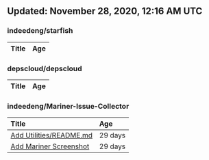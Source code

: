 ## Updated: November 28, 2020, 12:16 AM UTC


### indeedeng/starfish
|**Title**|**Age**|
|:----|:----|


### depscloud/depscloud
|**Title**|**Age**|
|:----|:----|


### indeedeng/Mariner-Issue-Collector
|**Title**|**Age**|
|:----|:----|
|[Add Utilities/README.md](https://github.com/indeedeng/Mariner-Issue-Collector/issues/30)|29&nbsp;days|
|[Add Mariner Screenshot](https://github.com/indeedeng/Mariner-Issue-Collector/issues/29)|29&nbsp;days|